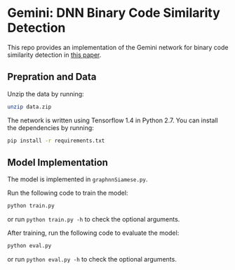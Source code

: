 # Gemini: DNN Binary Code Similarity Detection
This repo provides an implementation of the Gemini network for binary code similarity detection in [this paper](https://arxiv.org/abs/1708.06525).

## Prepration and Data
Unzip the data by running:
```bash
unzip data.zip
```

The network is written using Tensorflow 1.4 in Python 2.7. You can install the dependencies by running:
```bash
pip install -r requirements.txt
```

## Model Implementation
The model is implemented in `graphnnSiamese.py`.

Run the following code to train the model:
```bash
python train.py
```
or run `python train.py -h` to check the optional arguments.

After training, run the following code to evaluate the model:
```bash
python eval.py
```
or run `python eval.py -h` to check the optional arguments.
